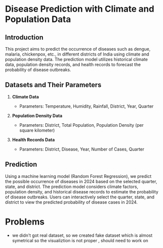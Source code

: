 # Disease Prediction with Climate and Population Data

## Introduction
This project aims to predict the occurrence of diseases such as dengue, malaria, chickenpox, etc., in different districts of India using climate and population density data. The prediction model utilizes historical climate data, population density records, and health records to forecast the probability of disease outbreaks.

## Datasets and Their Parameters
1. **Climate Data**
   - Parameters: Temperature, Humidity, Rainfall, District, Year, Quarter
   
2. **Population Density Data**
   - Parameters: District, Total Population, Population Density (per square kilometer)
   
3. **Health Records Data**
   - Parameters: District, Disease, Year, Number of Cases, Quarter

## Prediction
Using a machine learning model (Random Forest Regression), we predict the possible occurrence of diseases in 2024 based on the selected quarter, state, and district. The prediction model considers climate factors, population density, and historical disease records to estimate the probability of disease outbreaks. Users can interactively select the quarter, state, and district to view the predicted probability of disease cases in 2024.

# Problems
- we didn't got real dataset, so we created fake dataset which is almost symetrical so the visualiztion is not proper , should need to work on 
